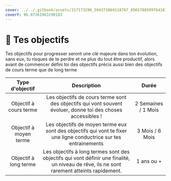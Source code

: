 ```yaml
---
cover: ../../.gitbook/assets/317173296_594373869118767_8565788599764167026_n.webp
coverY: 96.07361963190183
---
```


# 🎯 Tes objectifs

Tes objectifs pour progresser seront une clé majeure dans ton évolution, sans eux, tu risques de te perdre et ne plus du tout être productif, alors avant de commencer défini toi des objectifs précis aussi bien des objectifs de cours terme que de long terme

|     Type d'objectif    |                                                                 Description                                                                |        Durée        |
| :--------------------: | :----------------------------------------------------------------------------------------------------------------------------------------: | :-----------------: |
| Objectif à cours terme |                Les objectifs de cours terme sont des objectifs qui vont souvent évoluer, donne toi des choses accessibles !                | 2 Semaines / 1 Mois |
| Objectif à moyen terme |             Les objectifs de moyen terme eux sont des objectifs qui vont te fixer une ligne conductrice sur tes entrainements              |   3 Mois / 6 Mois   |
|  Objectif à long terme | Les objectifs à long termes sont des objectifs qui vont définir une finalité, un niveau de rêve, ils ne sont rarement atteints rapidement. |     1 ans ou +      |
